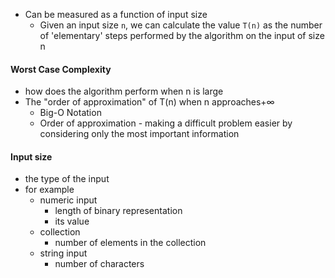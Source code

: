 - Can be measured as a function of input size
	- Given an input size `n`, we can calculate the value `T(n)` as the number of 'elementary' steps performed by the algorithm on the input of size n

#### Worst Case Complexity
- how does the algorithm perform when n is large
- The "order of approximation" of T(n) when n approaches+∞
	- Big-O Notation
	- Order of approximation - making a difficult problem easier by considering only the most important information

#### Input size
- the type of the input
- for example
	- numeric input
		- length of binary representation
		- its value
	- collection
		- number of elements in the collection
	- string input
		- number of characters

